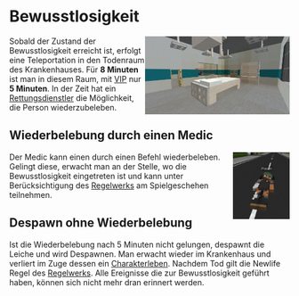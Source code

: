 # Bewusstlosigkeit


<img align="right" width="260" eight="200" src="../../../assets/image/allgemein/Todenraum.png">


Sobald der Zustand der Bewusstlosigkeit erreicht ist, erfolgt eine Teleportation in den Todenraum des Krankenhauses. Für **8 Minuten** ist man in diesem Raum, mit [VIP](../../pages/vip.md) nur **5 Minuten**. In der Zeit hat ein [Rettungsdienstler](../../pages/rettungsdienst.md) die Möglichkeit, die Person wiederzubeleben.

## Wiederbelebung durch einen Medic


<img align="right" width="102" eight="153" src="../../../assets/image/allgemein/Leiche.png">


Der Medic kann einen durch einen Befehl wiederbeleben. Gelingt diese, erwacht man an der Stelle, wo die Bewusstlosigkeit eingetreten ist und kann unter Berücksichtigung des [Regelwerks](https://germanrp.eu/forum/index.php?thread/1-regelwerk/&postID=3#post3) am Spielgeschehen teilnehmen.

## Despawn ohne Wiederbelebung
Ist die Wiederbelebung nach 5 Minuten nicht gelungen, despawnt die Leiche und wird Despawnen. Man erwacht wieder im Krankenhaus und verliert im Zuge dessen ein [Charakterleben](../../pages/krankheiten/gesundheit.md). Nachdem Tod gilt die Newlife Regel des [Regelwerks](https://germanrp.eu/forum/index.php?thread/1-regelwerk/&postID=3#post3). Alle Ereignisse die zur Bewusstlosigkeit geführt haben, können sich nicht mehr dran erinnert werden.
